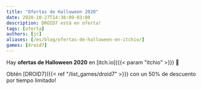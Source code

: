 ```yaml
---
title: "Ofertas de Halloween 2020"
date: 2020-10-27T14:38:09-03:00
description: DROID7 está en oferta!
tags: [oferta]
authors: [jc]
aliases: [/es/blog/ofertas-de-halloween-en-itchio/]
games: [droid7]
---
```


Hay **ofertas de Halloween 2020** en [itch.io]({{< param "itchio" >}}) 🎃

Obtén [DROID7]({{< ref "/list_games/droid7" >}}) con un 50% de descuento por tiempo limitado!
